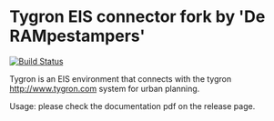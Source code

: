 # Tygron EIS connector fork by 'De RAMpestampers'
[![Build Status](https://travis-ci.org/spiderbiggen/tygron.svg?branch=develop)](https://travis-ci.org/spiderbiggen/tygron)

Tygron is an EIS environment that connects with the tygron http://www.tygron.com system for urban planning.

Usage: please check the documentation pdf on the release page.
